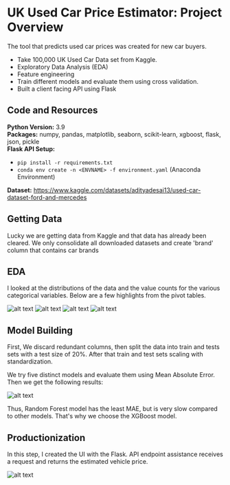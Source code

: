 # UK Used Car Price Estimator: Project Overview 
The tool that predicts used car prices was created for new car buyers.
* Take 100,000 UK Used Car Data set from Kaggle.
* Exploratory Data Analysis (EDA)
* Feature engineering
* Train different models and evaluate them using cross validation.
* Built a client facing API using Flask 

## Code and Resources 
**Python Version:** 3.9  
**Packages:** numpy, pandas, matplotlib, seaborn, scikit-learn, xgboost, flask, json, pickle  
**Flask API Setup:**
- ```pip install -r requirements.txt```  
- ```conda env create -n <ENVNAME> -f environment.yaml``` (Anaconda Environment)

**Dataset:** https://www.kaggle.com/datasets/adityadesai13/used-car-dataset-ford-and-mercedes 

## Getting Data
Lucky we are getting data from Kaggle and that data has already been cleared. We only consolidate all downloaded datasets and create 'brand' column 
that contains car brands
## EDA
I looked at the distributions of the data and the value counts for the various categorical variables. Below are a few highlights from the pivot tables. 

![alt text](https://github.com/polaternez/predicting_used_car_price_UK/blob/master/reports/figures/price_dist.jpg "Car Price Distribution")
![alt text](https://github.com/polaternez/predicting_used_car_price_UK/blob/master/reports/figures/age.jpg "Car Price by Age")
![alt text](https://github.com/polaternez/predicting_used_car_price_UK/blob/master/reports/figures/brand.jpg "Car Price by Brand")
![alt text](https://github.com/polaternez/predicting_used_car_price_UK/blob/master/reports/figures/correlation.jpg "Correlation")

## Model Building 

First, We discard redundant columns, then split the data into train and tests sets with a test size of 20%. After that train and test sets scaling with standardization.   

We try five distinct models and evaluate them using Mean Absolute Error. Then we get the following results:

![alt text](https://github.com/polaternez/predicting_used_car_price_UK/blob/master/reports/figures/model_performance.png "Model Performances")

Thus, Random Forest model has the least MAE, but is very slow compared to other models. That's why we choose the XGBoost model.

## Productionization 
In this step, I created the UI with the Flask. API endpoint assistance receives a request and returns the estimated vehicle price.

![alt text](https://github.com/polaternez/predicting_used_car_price_UK/blob/master/reports/figures/flask-api.png "UK Used Car Price Estimator")


